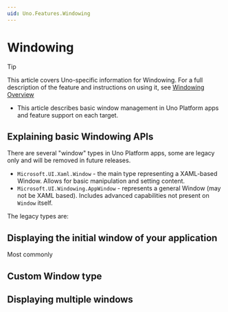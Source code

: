 ```yaml
---
uid: Uno.Features.Windowing
---
```


# Windowing

<!-- Leave the infotip below in place, and add a link to the UWP documentation for the feature or control you're documenting. If the feature has no UWP equivalent, you should be using the Uno-only feature template: .feature-template-uno-only.md -->

> [!TIP]
> This article covers Uno-specific information for Windowing. For a full description of the feature and instructions on using it, see [Windowing Overview](https://learn.microsoft.com/en-us/windows/apps/windows-app-sdk/windowing/windowing-overview)

* This article describes basic window management in Uno Platform apps and feature support on each target.

## Explaining basic Windowing APIs

There are several "window" types in Uno Platform apps, some are legacy only and will be removed in future releases.

- `Microsoft.UI.Xaml.Window` - the main type representing a XAML-based Window. Allows for basic manipulation and setting content.
- `Microsoft.UI.Windowing.AppWindow` - represents a general Window (may not be XAML based). Includes advanced capabilities not present on `Window` itself.

The legacy types are:


## Displaying the initial window of your application

Most commonly 

## Custom Window type

## Displaying multiple windows

